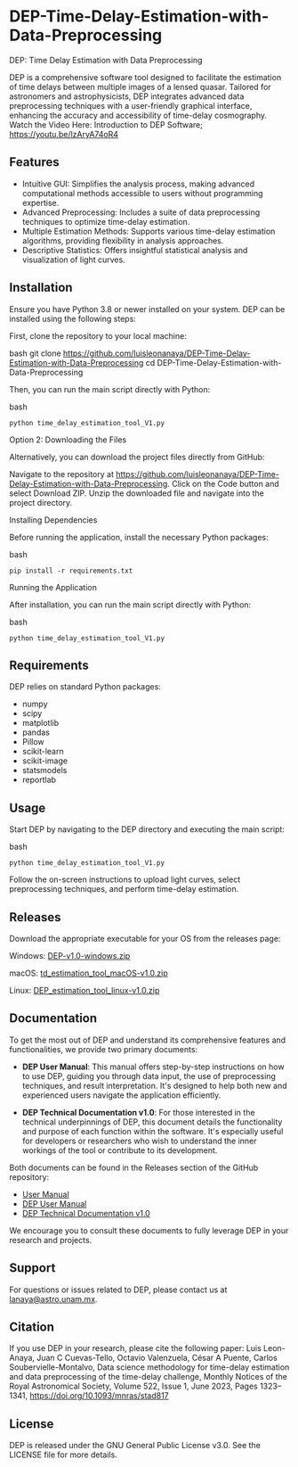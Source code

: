 
# DEP-Time-Delay-Estimation-with-Data-Preprocessing
DEP: Time Delay Estimation with Data Preprocessing

DEP is a comprehensive software tool designed to facilitate the estimation of time delays between multiple images of a lensed quasar. Tailored for astronomers and astrophysicists, DEP integrates advanced data preprocessing techniques with a user-friendly graphical interface, enhancing the accuracy and accessibility of time-delay cosmography.
Watch the Video Here: Introduction to DEP Software; https://youtu.be/lzAryA74oR4
## Features

* Intuitive GUI: Simplifies the analysis process, making advanced computational methods accessible to users without programming expertise.
* Advanced Preprocessing: Includes a suite of data preprocessing techniques to optimize time-delay estimation.
* Multiple Estimation Methods: Supports various time-delay estimation algorithms, providing flexibility in analysis approaches.
* Descriptive Statistics: Offers insightful statistical analysis and visualization of light curves.

## Installation

Ensure you have Python 3.8 or newer installed on your system. DEP can be installed using the following steps:

First, clone the repository to your local machine:

bash
    git clone https://github.com/luisleonanaya/DEP-Time-Delay-Estimation-with-Data-Preprocessing
    cd DEP-Time-Delay-Estimation-with-Data-Preprocessing

Then, you can run the main script directly with Python:

bash

    python time_delay_estimation_tool_V1.py

Option 2: Downloading the Files

Alternatively, you can download the project files directly from GitHub:

Navigate to the repository at https://github.com/luisleonanaya/DEP-Time-Delay-Estimation-with-Data-Preprocessing.
Click on the Code button and select Download ZIP.
Unzip the downloaded file and navigate into the project directory.

Installing Dependencies

Before running the application, install the necessary Python packages:

bash

    pip install -r requirements.txt

Running the Application

After installation, you can run the main script directly with Python:

bash

    python time_delay_estimation_tool_V1.py
    
## Requirements 

DEP relies on standard Python packages:
* numpy
* scipy
* matplotlib
* pandas
* Pillow
* scikit-learn
* scikit-image
* statsmodels
* reportlab

## Usage

Start DEP by navigating to the DEP directory and executing the main script:

bash

    python time_delay_estimation_tool_V1.py

Follow the on-screen instructions to upload light curves, select preprocessing techniques, and perform time-delay estimation.

## Releases
Download the appropriate executable for your OS from the releases page:

   
   Windows: [DEP-v1.0-windows.zip](https://github.com/luisleonanaya/DEP-Time-Delay-Estimation-with-Data-Preprocessing/releases/download/DEP-v1.0-windows/DEP_estimation_tool_V1_windows.zip)
   
   macOS: [td_estimation_tool_macOS-v1.0.zip](https://github.com/luisleonanaya/DEP-Time-Delay-Estimation-with-Data-Preprocessing/releases/download/DEP-v1.0-macOS/td_estimation_tool_macOS.zip)
   
   Linux: [DEP_estimation_tool_linux-v1.0.zip](https://github.com/luisleonanaya/DEP-Time-Delay-Estimation-with-Data-Preprocessing/releases/download/DEP-linux-v1.0/DEP_estimation_tool_linux.zip)

## Documentation
To get the most out of DEP and understand its comprehensive features and functionalities, we provide two primary documents:

- **DEP User Manual**: This manual offers step-by-step instructions on how to use DEP, guiding you through data input, the use of preprocessing techniques, and result interpretation. It's designed to help both new and experienced users navigate the application efficiently.

- **DEP Technical Documentation v1.0**: For those interested in the technical underpinnings of DEP, this document details the functionality and purpose of each function within the software. It's especially useful for developers or researchers who wish to understand the inner workings of the tool or contribute to its development.

Both documents can be found in the Releases section of the GitHub repository:

- [User Manual](https://github.com/luisleonanaya/DEP-Time-Delay-Estimation-with-Data-Preprocessing/files/14612260/DEP_User_Manual_v1.0.pdf)
- [DEP User Manual](https://github.com/luisleonanaya/DEP-Time-Delay-Estimation-with-Data-Preprocessing/releases/download/DEP-v1.0/DEP_User_Manual_v1.0.pdf)
- [DEP Technical Documentation v1.0](https://github.com/luisleonanaya/DEP-Time-Delay-Estimation-with-Data-Preprocessing/releases/download/DEP-v1.0/DEP_Technical_Documentation_v1.0.pdf)

We encourage you to consult these documents to fully leverage DEP in your research and projects.

## Support

For questions or issues related to DEP, please contact us at lanaya@astro.unam.mx.

## Citation

If you use DEP in your research, please cite the following paper: 
Luis Leon-Anaya, Juan C Cuevas-Tello, Octavio Valenzuela, César A Puente, Carlos Soubervielle-Montalvo, Data science methodology for time-delay estimation and data preprocessing of the time-delay challenge, Monthly Notices of the Royal Astronomical Society, Volume 522, Issue 1, June 2023, Pages 1323–1341, https://doi.org/10.1093/mnras/stad817

## License

DEP is released under the GNU General Public License v3.0. See the LICENSE file for more details.
